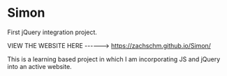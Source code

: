 # Simon
First jQuery integration project.

VIEW THE WEBSITE HERE ------> https://zachschm.github.io/Simon/

This is a learning based project in which I am incorporating JS and jQuery into an active website.
